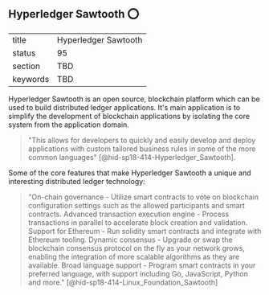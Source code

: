## Hyperledger Sawtooth :o:


|          |                      |
| -------- | -------------------- |
| title    | Hyperledger Sawtooth |
| status   | 95                   |
| section  | TBD                  |
| keywords | TBD                  |




Hyperledger Sawtooth is an open source, blockchain platform which can be
used to build distributed ledger applications. It's main application is
to simplify the development of blockchain applications by isolating the
core system from the application domain.

> "This allows for developers to quickly and easily develop and
> deploy applications with custom tailored business rules in some of
> the more common languages" [@hid-sp18-414-Hyperledger_Sawtooth].



Some of the core features that make Hyperledger Sawtooth a unique and
interesting distributed ledger technology:



> "On-chain governance - Utilize smart contracts to vote on
> blockchain configuration settings such as the allowed participants
> and smart contracts. Advanced transaction execution engine - Process
> transactions in parallel to accelerate block creation and
> validation. Support for Ethereum - Run solidity smart contracts and
> integrate with Ethereum tooling. Dynamic consensus - Upgrade or swap
> the blockchain consensus protocol on the fly as your network grows,
> enabling the integration of more scalable algorithms as they are
> available. Broad language support - Program smart contracts in your
> preferred language, with support including Go, JavaScript, Python
> and more." [@hid-sp18-414-Linux_Foundation_Sawtooth]
